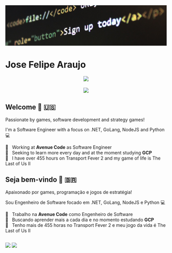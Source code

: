 <img width="auto" src="https://github.com/jfelipearaujo/jfelipearaujo/blob/main/banner.jpg">

# Jose Felipe Araujo

<div align="center">
 <img src="https://github-readme-stats.vercel.app/api/top-langs/?username=jfelipearaujo&hide=javascript,HTML,CSS&layout=compact&langs_count=16&theme=dark"/>
 
 <br />
 <br />
 
 <img src="https://github-readme-stats.vercel.app/api?username=jfelipearaujo&show_icons=true&theme=dark" />
</div>
 
## Welcome 👋 🇺🇸
Passionate by games, software development and strategy games!

I'm a Software Engineer with a focus on .NET, GoLang, NodeJS and Python :computer:

 :office:  &nbsp; Working at **Avenue Code** as Software Engineer
 <br/> :purple_heart: &nbsp; Seeking to learn more every day and at the moment studying <b>GCP</b>
 <br/> 💬  &nbsp; I have over 455 hours on Transport Fever 2 and my game of life is The Last of Us II
 
## Seja bem-vindo 👋 🇧🇷
Apaixonado por games, programação e jogos de estratégia!

Sou Engenheiro de Software focado em .NET, GoLang, NodeJS e Python :computer:

 :office:  &nbsp; Trabalho na **Avenue Code** como Engenheiro de Software
 <br/> :purple_heart: &nbsp; Buscando aprender mais a cada dia e no momento estudando <b>GCP</b>
 <br/> 💬  &nbsp; Tenho mais de 455 horas no Transport Fever 2 e meu jogo da vida é The Last of Us II
 
 ##
 
 <p> <a href="https://www.linkedin.com/in/jsfelipearaujo"><img src="https://img.shields.io/badge/Jose%20Felipe%20Araujo-blue?style=for-the-badge&logo=Linkedin&logoColor=white" height=25 /></a> <a href="https://steamcommunity.com/id/jsfelipearaujo"><img src="https://img.shields.io/badge/-jfelipearaujo-grey?style=for-the-badge&logo=steam&logoColor=white" height=25 /></a>
 
 </p>
